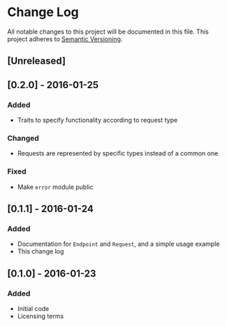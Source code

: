 # Change Log
All notable changes to this project will be documented in this file.
This project adheres to [Semantic Versioning](http://semver.org/).

## [Unreleased]

## [0.2.0] - 2016-01-25
### Added
- Traits to specify functionality according to request type
### Changed
- Requests are represented by specific types instead of a common one
### Fixed
- Make `error` module public

## [0.1.1] - 2016-01-24
### Added
- Documentation for `Endpoint` and `Request`, and a simple usage example
- This change log

## [0.1.0] - 2016-01-23
### Added
- Initial code
- Licensing terms
